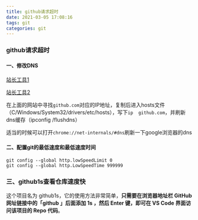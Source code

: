 ```yaml
---
title: github请求超时
date: 2021-03-05 17:08:16
tags: git
categories: git
---
```


### github请求超时

#### 一、修改DNS

[站长工具1](http://tool.chinaz.com/dns/)

[站长工具2](http://ping.chinaz.com/github.githubassets.com)

在上面的网站中寻找`github.com`对应的IP地址，复制后进入hosts文件（C/Windows/System32/drivers/etc/hosts），写下`ip  github.com`，并刷新dns缓存（ipconfig /flushdns）

适当的时候可以打开`chrome://net-internals/#dns`刷新一下google浏览器的dns

#### 二、配置git的最低速度和最低速度时间

```
git config --global http.lowSpeedLimit 0
git config --global http.LowSpeedTime 999999
```

### 三、github1s查看仓库速度快

这个项目名为 github1s，它的使用方法非常简单，**只需要在浏览器地址栏 GitHub 网址链接中的「github 」后面添加 1s ，然后 Enter 键，即可在 VS Code 界面访问该项目的 Repo 代码**。